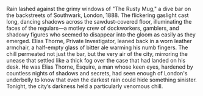 Rain lashed against the grimy windows of "The Rusty Mug," a dive bar on the backstreets of Southwark, London, 1888.  The flickering gaslight cast long, dancing shadows across the sawdust-covered floor, illuminating the faces of the regulars—a motley crew of dockworkers, gamblers, and shadowy figures who seemed to disappear into the gloom as easily as they emerged.  Elias Thorne, Private Investigator, leaned back in a worn leather armchair, a half-empty glass of bitter ale warming his numb fingers.  The chill permeated not just the bar, but the very air of the city, mirroring the unease that settled like a thick fog over the case that had landed on his desk.  He was Elias Thorne, Esquire, a man whose keen eyes, hardened by countless nights of shadows and secrets, had seen enough of London's underbelly to know that even the darkest rain could hide something sinister. Tonight, the city’s darkness held a particularly venomous chill.
